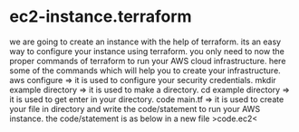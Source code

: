 # ec2-instance.terraform
we are going to create an instance with the help of terraform.
its an easy way to configure your instance using terraform.
you only need to now the proper commands of terraform to run your AWS cloud infrastructure.
here some of the commands which will help you to create your infrastructure.
aws configure  => it is used to configure your security credentials.
mkdir example directory  =>  it is used to make a directory.
cd example directory   =>   it is used to get enter in your directory.
code main.tf =>  it is used to create your file in directory and write the code/statement to run your AWS instance.
the code/statement is as below in a new file >code.ec2<

